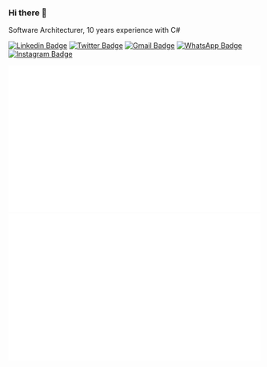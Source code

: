### Hi there 👋

Software Architecturer, 10 years experience with C#

[![Linkedin Badge](https://img.shields.io/badge/-LinkedIn-blue?style=flat-square&logo=Linkedin&logoColor=white&link=https://www.linkedin.com/in/samuelmaciel/)](https://www.linkedin.com/in/samuelmaciel/)
[![Twitter Badge](https://img.shields.io/badge/-Twitter-1ca0f1?style=flat-square&labelColor=1ca0f1&logo=twitter&logoColor=white&link=https://twitter.com/ssmaciel)](https://twitter.com/ssmaciel)
[![Gmail Badge](https://img.shields.io/badge/-ralms@ralms.net-c14438?style=flat-square&logo=Gmail&logoColor=white&link=mailto:ssmaciel.rp@gmail.com)](mailto:ssmaciel.rp@gmail.com) 
[![WhatsApp Badge](https://img.shields.io/badge/-WhatsApp-26B03D?style=flat-square&logo=WhatsApp&logoColor=white&link=https://api.whatsapp.com/send?phone=5516988058644)](https://api.whatsapp.com/send?phone=+5516988058644)
[![Instagram Badge](https://img.shields.io/badge/-Instagram-C13584?style=flat-square&labelColor=C13584&logo=instagram&logoColor=white&link=https://www.instagram.com/samukamaciel/)](https://www.instagram.com/samukamaciel/)


<!--
**ssmaciel/ssmaciel** is a ✨ _special_ ✨ repository because its `README.md` (this file) appears on your GitHub profile.

Here are some ideas to get you started:

- 🔭 I’m currently working on ...
- 🌱 I’m currently learning ...
- 👯 I’m looking to collaborate on ...
- 🤔 I’m looking for help with ...
- 💬 Ask me about ...
- 📫 How to reach me: ...
- 😄 Pronouns: ...
- ⚡ Fun fact: ...
-->


<a href="https://github.com/ssmaciel/github-stats">
   
![](https://github.com/ssmaciel/github-stats/blob/master/generated/overview.svg)
![](https://github.com/ssmaciel/github-stats/blob/master/generated/languages.svg)

</a>
